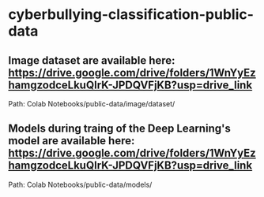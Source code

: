 # cyberbullying-classification-public-data

## Image dataset are available here: https://drive.google.com/drive/folders/1WnYyEzhamgzodceLkuQlrK-JPDQVFjKB?usp=drive_link
  Path: Colab Notebooks/public-data/image/dataset/
## Models during traing of the Deep Learning's model are available here: https://drive.google.com/drive/folders/1WnYyEzhamgzodceLkuQlrK-JPDQVFjKB?usp=drive_link
  Path: Colab Notebooks/public-data/models/
